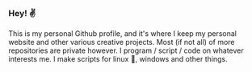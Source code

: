 ### Hey! &#9996;

This is my personal Github profile, and it's where I keep my personal website and other various creative projects.
Most (if not all) of more repositories are private however. I program / script / code on whatever interests me.
I make scripts for linux 🐧, windows and other things.
